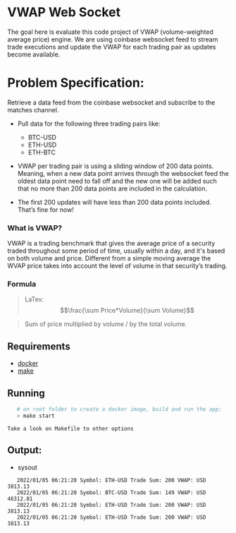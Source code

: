 # VWAP Web Socket
The goal here is evaluate this code project of VWAP (volume-weighted average price) engine. We are using coinbase websocket feed to stream trade executions and update the VWAP for each trading pair as updates become available.

# Problem Specification:

Retrieve a data feed from the coinbase websocket and subscribe to the matches channel.

- Pull data for the following three trading pairs like:

    - BTC-USD
    - ETH-USD
    - ETH-BTC

- VWAP per trading pair is using a sliding window of 200 data points. Meaning, when a new
  data point arrives through the websocket feed the oldest data point need to fall off and the new one will be
  added such that no more than 200 data points are included in the calculation.
- The first 200 updates will have less than 200 data points included. That’s fine for now!
 
### What is VWAP?
VWAP is a trading benchmark that gives the average price of a security traded throughout some period of time, usually within a day, and it's based on both volume and price. Different from a simple moving average the WVAP price takes into account the level of volume in that security’s trading.
 
### Formula

> LaTex:
> $$\frac{\sum Price*Volume}{\sum Volume}$$ 

> Sum of price multiplied by volume / by the total volume.

## Requirements
- [docker](https://docs.docker.com/get-docker/)
- [make](https://www.gnu.org/software/make/)
 
## Running
```bash
   # on root folder to create a docker image, build and run the app:
   > make start
```
`Take a look on Makefile to other options`

## Output:
- sysout
```
   2022/01/05 06:21:20 Symbol: ETH-USD Trade Sum: 200 VWAP: USD 3813.13
   2022/01/05 06:21:20 Symbol: BTC-USD Trade Sum: 149 VWAP: USD 46312.81
   2022/01/05 06:21:20 Symbol: ETH-USD Trade Sum: 200 VWAP: USD 3813.13
   2022/01/05 06:21:20 Symbol: ETH-USD Trade Sum: 200 VWAP: USD 3813.13
```
 

